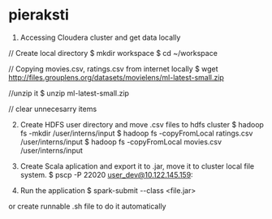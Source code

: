 # pieraksti
1) Accessing Cloudera cluster and get data locally

  // Create local directory
  $ mkdir workspace
  $ cd ~/workspace
  
  // Copying movies.csv, ratings.csv from internet locally
  $ wget http://files.grouplens.org/datasets/movielens/ml-latest-small.zip
  
  //unzip it
  $ unzip ml-latest-small.zip
  
  // clear unnecesarry items
  
2) Create HDFS user directory and move .csv files to hdfs cluster
  $ hadoop fs -mkdir /user/interns/input
  $ hadoop fs -copyFromLocal ratings.csv /user/interns/input
  $ hadoop fs -copyFromLocal movies.csv /user/interns/input
  
4) Create Scala aplication and export it to .jar, move it to cluster local file
   system.
  $ pscp -P 22020 <file> user_dev@10.122.145.159:<location>
  
5) Run the application
  $ spark-submit --class <class name> <file.jar>
  
  or create runnable .sh file to do it automatically
